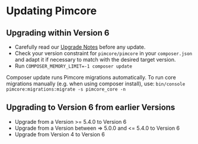# Updating Pimcore

## Upgrading within Version 6
- Carefully read our [Upgrade Notes](../09_Upgrade_Notes/README.md) before any update. 
- Check your version constraint for `pimcore/pimcore` in your `composer.json` and adapt it if necessary to match with the desired target version.
- Run `COMPOSER_MEMORY_LIMIT=-1 composer update`

Composer update runs Pimcore migrations automatically. 
To run core migrations manually (e.g. when using composer install), 
use: `bin/console pimcore:migrations:migrate -s pimcore_core -n`

## Upgrading to Version 6 from earlier Versions
- Upgrade from a Version >= 5.4.0 to Version 6
- Upgrade from a Version between => 5.0.0 and <= 5.4.0 to Version 6
- Upgrade from Version 4 to Version 6 
